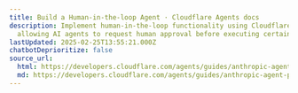 ```yaml
---
title: Build a Human-in-the-loop Agent · Cloudflare Agents docs
description: Implement human-in-the-loop functionality using Cloudflare Agents,
  allowing AI agents to request human approval before executing certain actions
lastUpdated: 2025-02-25T13:55:21.000Z
chatbotDeprioritize: false
source_url:
  html: https://developers.cloudflare.com/agents/guides/anthropic-agent-patterns/
  md: https://developers.cloudflare.com/agents/guides/anthropic-agent-patterns/index.md
---
```



